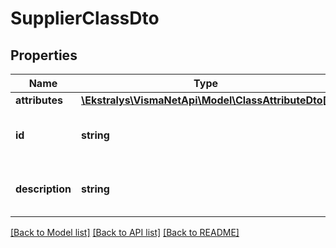 # SupplierClassDto

## Properties
Name | Type | Description | Notes
------------ | ------------- | ------------- | -------------
**attributes** | [**\Ekstralys\VismaNetApi\Model\ClassAttributeDto[]**](ClassAttributeDto.md) |  | [optional] 
**id** | **string** | Click on the magnifier. &amp;gt; The identifier. | [optional] 
**description** | **string** | Click on the magnifier. &amp;gt; The description. | [optional] 

[[Back to Model list]](../README.md#documentation-for-models) [[Back to API list]](../README.md#documentation-for-api-endpoints) [[Back to README]](../README.md)


